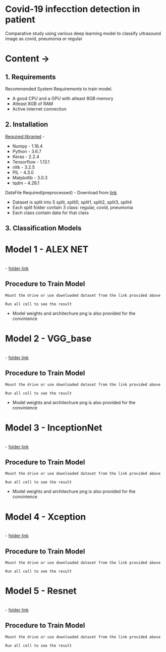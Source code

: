 # Covid-19 infecction detection in patient 

Comparative study using various deep learning  model to classify ultrasound image as covid, pneumonia or regular


# Content ->

## 1. Requirements 

Recommended System Requirements to train model.

<ul type="square">
	<li>A good CPU and a GPU with atleast 8GB memory</li>
	<li>Atleast 8GB of RAM</li>
	<li>Active internet connection </li>
</ul>

## 2. Installation

<u>Required libraried</u> - 

<ul type="square">
  <li>Numpy - 1.16.4</li>
	<li>Python - 3.6.7</li>
  <li>Keras - 2.2.4</li>
	<li>Tensorflow - 1.13.1</li>
	<li>nltk - 3.2.5</li>
	<li>PIL - 4.3.0</li>
	<li>Matplotlib - 3.0.3</li>
	<li>tqdm - 4.28.1</li>
</ul>

DataFile Required(preprocessed) - Download from <a href="https://drive.google.com/drive/folders/1BTCxEF6sDbdmcfK9YJoPUknCG7kAVtv-?usp=sharing">link</a></li>

<ul type="square">
	<li>Dataset is split into 5 split, split0, split1, split2, split3, split4</li>
  <li>Each split folder contain 3 class: regular, covid, pneumonia</li>
  <li>Each class contain data for that class</li>
</ul>




## 3. Classification Models

# Model 1 - **ALEX NET**
<br>
- <a href="https://drive.google.com/drive/folders/1Juw9f3d6rp8V3pVYAPXw9cLyV6h6Bkle?usp=sharing">folder link</a></li>

##  Procedure to Train Model
```
Mount the drive or use downloaded dataset from the link provided above
```
```
Run all cell to see the result
```
- Model weights and architechure png is also provided for the convinience 

# Model 2 - **VGG_base**
<br>
- <a href="https://drive.google.com/drive/folders/1sjVwOJWlt6zwmWDfhx-5K6faav6MBNep?usp=sharing">folder link</a></li>

##  Procedure to Train Model
```
Mount the drive or use downloaded dataset from the link provided above
```
```
Run all cell to see the result
```
- Model weights and architechure png is also provided for the convinience 

# Model 3 - **InceptionNet**
<br>
- <a href="https://drive.google.com/drive/folders/1UU0Pm5w2kzLxSX0SRcPueMlWKSS2cQsh?usp=sharing">folder link</a></li>

##  Procedure to Train Model
```
Mount the drive or use downloaded dataset from the link provided above
```
```
Run all cell to see the result
```
- Model weights and architechure png is also provided for the convinience 

# Model 4 - **Xception**
<br>
- <a href="https://drive.google.com/file/d/1yXfPFP-Xauk0MNnIq0pGFig4DANbz5C4/view?usp=sharing">folder link</a></li>

##  Procedure to Train Model
```
Mount the drive or use downloaded dataset from the link provided above
```
```
Run all cell to see the result
```
# Model 5 - **Resnet**
<br>
- <a href="https://colab.research.google.com/drive/1YaAx5P5eNtIx3BQjAbKrq_FhExQNEnqb?usp=sharing">folder link</a></li>

##  Procedure to Train Model
```
Mount the drive or use downloaded dataset from the link provided above
```
```
Run all cell to see the result
```


